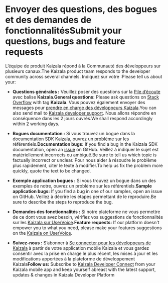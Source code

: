 
# <a name="submit-your-questions-bugs-and-feature-requests"></a><span data-ttu-id="9acba-101">Envoyer des questions, des bogues et des demandes de fonctionnalités</span><span class="sxs-lookup"><span data-stu-id="9acba-101">Submit your questions, bugs and feature requests</span></span>

<span data-ttu-id="9acba-102">L’équipe de produit Kaizala répond à la Communauté des développeurs sur plusieurs canaux.</span><span class="sxs-lookup"><span data-stu-id="9acba-102">The Kaizala product team responds to the developer community across several channels.</span></span> <span data-ttu-id="9acba-103">Indiquez sur votre :</span><span class="sxs-lookup"><span data-stu-id="9acba-103">Please tell us about your:</span></span>

- <span data-ttu-id="9acba-104">**Questions générales :** Veuillez poser des questions sur la [Pile d’écoute](https://stackoverflow.com/questions/tagged/Kaizala) avec balise **Kaizala**.</span><span class="sxs-lookup"><span data-stu-id="9acba-104">**General questions:** Please ask questions on [Stack Overflow](https://stackoverflow.com/questions/tagged/Kaizala) with tag **Kaizala**.</span></span> <span data-ttu-id="9acba-105">Vous pouvez également envoyer des messages pour [prendre en charge des développeurs Kaizala](mailto:kaizalaDev@microsoft.com).</span><span class="sxs-lookup"><span data-stu-id="9acba-105">You can also send mail to [Kaizala developer support](mailto:kaizalaDev@microsoft.com).</span></span> <span data-ttu-id="9acba-106">Nous allons répondre en conséquence dans les 2 jours ouvrés.</span><span class="sxs-lookup"><span data-stu-id="9acba-106">We shall respond accordingly within 2 working days.</span></span>

- <span data-ttu-id="9acba-107">**Bogues documentation :** Si vous trouvez un bogue dans la documentation SDK Kaizala, ouvrez un [problème](https://github.com/microsoft/kaizala-docs/issues) sur les référentiels.</span><span class="sxs-lookup"><span data-stu-id="9acba-107">**Documentation bugs:** If you find a bug in the Kaizala SDK documentation, open an [issue](https://github.com/microsoft/kaizala-docs/issues) on GitHub.</span></span> <span data-ttu-id="9acba-108">Veillez à indiquer le sujet est matériellement incorrects ou ambiguë.</span><span class="sxs-lookup"><span data-stu-id="9acba-108">Be sure to tell us which topic is factually incorrect or unclear.</span></span> <span data-ttu-id="9acba-109">Pour nous aider à résoudre le problème plus rapidement, citer le texte à modifier.</span><span class="sxs-lookup"><span data-stu-id="9acba-109">To help us fix the problem more quickly, quote the text to be changed.</span></span> 

- <span data-ttu-id="9acba-110">**Exemple application bogues :** Si vous trouvez un bogue dans un des exemples de notre, ouvrez un problème sur les référentiels.</span><span class="sxs-lookup"><span data-stu-id="9acba-110">**Sample application bugs:** If you find a bug in one of our samples, open an issue on GitHub.</span></span> <span data-ttu-id="9acba-111">Veillez à décrire les étapes permettant de le reproduire.</span><span class="sxs-lookup"><span data-stu-id="9acba-111">Be sure to describe the steps to reproduce the bug.</span></span>

- <span data-ttu-id="9acba-112">**Demandes des fonctionnalités :** Si notre plateforme ne vous permettre de ce dont vous avez besoin, vérifiez vos suggestions de fonctionnalités sur les [Kaizala sur UserVoice](https://kaizala.uservoice.com/).</span><span class="sxs-lookup"><span data-stu-id="9acba-112">**Feature requests:** If our platform doesn't empower you to what you need, please make your features suggestions on the [Kaizala on UserVoice](https://kaizala.uservoice.com/).</span></span>

- <span data-ttu-id="9acba-113">**Suivez-nous :** S’abonner à [Se connecter pour les développeurs de Kaizala](https://join.kaiza.la/g/jwoUnTyHR_Kgrd_GuDDc1w) à partir de votre application mobile Kaizala et vous gardez consentir avec la prise en charge le plus récent, les mises à jour et les modifications apportées à la plateforme de développement Kaizala</span><span class="sxs-lookup"><span data-stu-id="9acba-113">**Follow us:** Subscribe to [Kaizala Developer Connect](https://join.kaiza.la/g/jwoUnTyHR_Kgrd_GuDDc1w) from your Kaizala mobile app and keep yourself abreast with the latest support, updates & changes in Kaizala Developer Platform</span></span>
